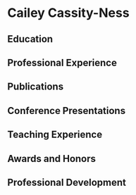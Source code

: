 # Cailey Cassity-Ness

## Education

## Professional Experience

## Publications

## Conference Presentations

## Teaching Experience

## Awards and Honors

## Professional Development
